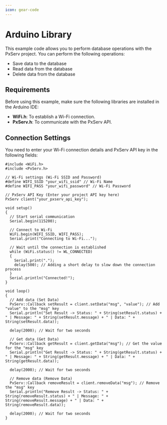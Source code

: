 ```yaml
---
icon: gear-code
---
```


# Arduino Library

This example code allows you to perform database operations with the PxServ project. You can perform the following operations:

* Save data to the database
* Read data from the database
* Delete data from the database

## Requirements

Before using this example, make sure the following libraries are installed in the Arduino IDE:

* **WiFi.h**: To establish a Wi-Fi connection.
* **PxServ.h**: To communicate with the PxServ API.

## Connection Settings

You need to enter your Wi-Fi connection details and PxServ API key in the following fields:

```arduino
#include <WiFi.h>
#include <PxServ.h>

// Wi-Fi settings (Wi-Fi SSID and Password)
#define WIFI_SSID "your_wifi_ssid" // Wi-Fi Name
#define WIFI_PASS "your_wifi_password" // Wi-Fi Password

// PxServ API Key (Enter your project API key here)
PxServ client("your_pxserv_api_key");

void setup()
{
  // Start serial communication
  Serial.begin(115200);

  // Connect to Wi-Fi
  WiFi.begin(WIFI_SSID, WIFI_PASS);
  Serial.print("Connecting to Wi-Fi...");

  // Wait until the connection is established
  while (WiFi.status() != WL_CONNECTED)
  {
    Serial.print(".");
    delay(500); // Adding a short delay to slow down the connection process
  }
  Serial.println("Connected!");
}

void loop()
{
  // Add data (Set Data)
  PxServ::Callback setResult = client.setData("msg", "value"); // Add "value" to the "msg" key
  Serial.println("Set Result -> Status: " + String(setResult.status) + " | Message: " + String(setResult.message) + " | Data: " + String(setResult.data));

  delay(2000); // Wait for two seconds

  // Get data (Get Data)
  PxServ::Callback getResult = client.getData("msg"); // Get the value for the "msg" key
  Serial.println("Get Result -> Status: " + String(getResult.status) + " | Message: " + String(getResult.message) + " | Data: " + String(getResult.data));

  delay(2000); // Wait for two seconds

  // Remove data (Remove Data)
  PxServ::Callback removeResult = client.removeData("msg"); // Remove the "msg" key
  Serial.println("Remove Result -> Status: " + String(removeResult.status) + " | Message: " + String(removeResult.message) + " | Data: " + String(removeResult.data));

  delay(2000); // Wait for two seconds
}
```

